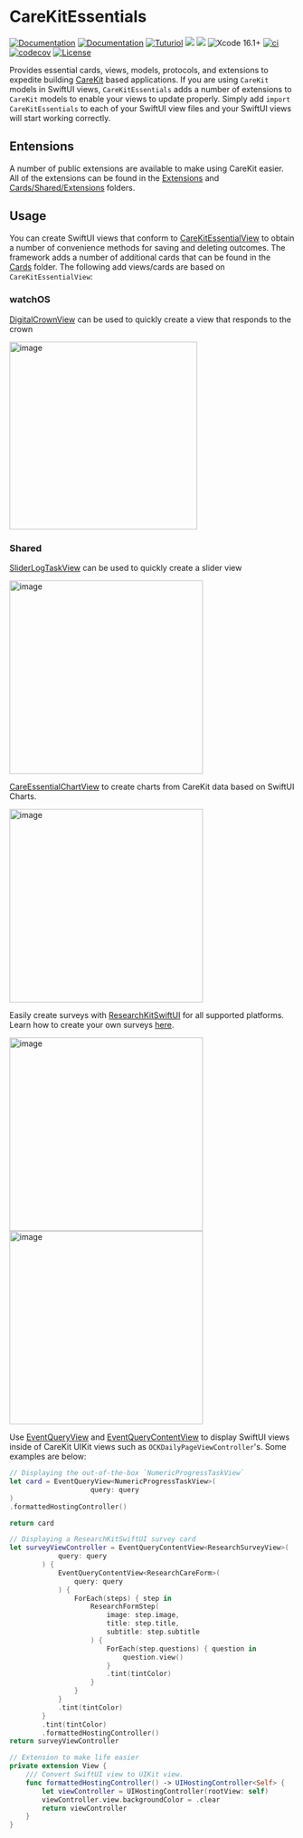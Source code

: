 # CareKitEssentials

[![Documentation](https://img.shields.io/badge/read_-iOS_docs-2196f3.svg)](https://swiftpackageindex.com/netreconlab/CareKitEssentials/documentation/)
[![Documentation](https://img.shields.io/badge/read_-watchOS_docs-2196f3.svg)](https://netreconlab.github.io/CareKitEssentials/release/documentation/carekitessentials/)
[![Tuturiol](https://img.shields.io/badge/read_-tuturials-2196f3.svg)](https://netreconlab.github.io/CareKitEssentials/release/tutorials/carekitessentials/)
[![](https://img.shields.io/endpoint?url=https%3A%2F%2Fswiftpackageindex.com%2Fapi%2Fpackages%2Fnetreconlab%2FCareKitEssentials%2Fbadge%3Ftype%3Dswift-versions)](https://swiftpackageindex.com/netreconlab/CareKitEssentials)
[![](https://img.shields.io/endpoint?url=https%3A%2F%2Fswiftpackageindex.com%2Fapi%2Fpackages%2Fnetreconlab%2FCareKitEssentials%2Fbadge%3Ftype%3Dplatforms)](https://swiftpackageindex.com/netreconlab/CareKitEssentials)
![Xcode 16.1+](https://img.shields.io/badge/xcode-13.2%2B-blue.svg)
[![ci](https://github.com/netreconlab/CareKitEssentials/actions/workflows/ci.yml/badge.svg)](https://github.com/netreconlab/CareKitEssentials/actions/workflows/ci.yml)
[![codecov](https://codecov.io/gh/netreconlab/CareKitEssentials/branch/main/graph/badge.svg?token=o1iDOdx3Sz)](https://codecov.io/gh/netreconlab/CareKitEssentials)
[![License](https://img.shields.io/badge/license-Apache%202.0-blue.svg)](https://github.com/netreconlab/ParseCareKit/#license)

Provides essential cards, views, models, protocols, and extensions to expedite building [CareKit](https://github.com/carekit-apple/CareKit) based applications. If you are using `CareKit` models in SwiftUI views, `CareKitEssentials` adds a number of extensions to `CareKit` models to enable your views to update properly. Simply add `import CareKitEssentials` to each of your SwiftUI view files and your SwiftUI views will start working correctly.

## Entensions
A number of public extensions are available to make using CareKit easier. All of the extensions can be found in the [Extensions](https://github.com/netreconlab/CareKitEssentials/tree/main/Sources/CareKitEssentials/Extensions) and [Cards/Shared/Extensions](https://github.com/netreconlab/CareKitEssentials/tree/main/Sources/CareKitEssentials/Cards/Shared/Extensions) folders.

## Usage
You can create SwiftUI views that conform to [CareKitEssentialView](https://github.com/netreconlab/CareKitEssentials/blob/main/Sources/CareKitEssentials/Cards/Shared/CareKitEssentialView.swift) to obtain a number of convenience methods for saving and deleting outcomes. The framework adds a number of additional cards that can be found in the [Cards](https://github.com/netreconlab/CareKitEssentials/tree/main/Sources/CareKitEssentials/Cards) folder. The following add views/cards are based on `CareKitEssentialView`:

### watchOS
[DigitalCrownView](https://github.com/netreconlab/CareKitEssentials/blob/main/Sources/CareKitEssentials/Cards/watchOS/DigitalCrown/DigitalCrownView.swift) can be used to quickly create a view that responds to the crown

<img width="332" alt="image" src="https://github.com/netreconlab/CareKitEssentials/assets/8621344/02023682-75f4-4dff-a575-fa3ffd213cc3">

### Shared
[SliderLogTaskView](https://github.com/netreconlab/CareKitEssentials/blob/main/Sources/CareKitEssentials/Cards/iOS/SliderLog/SliderLogTaskView.swift) can be used to quickly create a slider view

<img width="342" alt="image" src="https://github.com/netreconlab/CareKitEssentials/assets/8621344/3efb4226-50e2-41e1-beef-91bc84cc7d63">

[CareEssentialChartView](https://github.com/netreconlab/CareKitEssentials/blob/main/Sources/CareKitEssentials/Cards/Shared/Chart/CareEssentialChartView.swift) to create charts from CareKit data based on SwiftUI Charts.

<img width="342" alt="image" src="https://github.com/user-attachments/assets/ae54936e-9831-425b-8bdb-ac3421ab883a">

Easily create surveys with [ResearchKitSwiftUI](https://github.com/ResearchKit/ResearchKit/pull/1585) for all supported platforms. Learn how to create your own surveys [here](https://github.com/netreconlab/CareKitEssentials/pull/41).

<img width="342" alt="image" src="https://github.com/user-attachments/assets/90e3eca8-4cea-4148-834d-2c595577fddd">
<img width="342" alt="image" src="https://github.com/user-attachments/assets/54352f9a-481a-4368-ac1c-c18e46d1d667">

Use [EventQueryView](https://github.com/netreconlab/CareKitEssentials/blob/main/Sources/CareKitEssentials/Cards/Shared/EventViews/EventQueryView.swift) and [EventQueryContentView](https://github.com/netreconlab/CareKitEssentials/blob/main/Sources/CareKitEssentials/Cards/Shared/EventViews/EventQueryContentView.swift) to display SwiftUI views inside of CareKit UIKit views such as `OCKDailyPageViewController`'s. Some examples are below:

```swift
// Displaying the out-of-the-box `NumericProgressTaskView`
let card = EventQueryView<NumericProgressTaskView>(
					query: query
)
.formattedHostingController()

return card

// Displaying a ResearchKitSwiftUI survey card
let surveyViewController = EventQueryContentView<ResearchSurveyView>(
			query: query
		) {
			EventQueryContentView<ResearchCareForm>(
				query: query
			) {
				ForEach(steps) { step in
					ResearchFormStep(
						image: step.image,
						title: step.title,
						subtitle: step.subtitle
					) {
						ForEach(step.questions) { question in
							question.view()
						}
						.tint(tintColor)
					}
				}
			}
			.tint(tintColor)
		}
		.tint(tintColor)
		.formattedHostingController()
return surveyViewController

// Extension to make life easier
private extension View {
    /// Convert SwiftUI view to UIKit view.
    func formattedHostingController() -> UIHostingController<Self> {
        let viewController = UIHostingController(rootView: self)
        viewController.view.backgroundColor = .clear
        return viewController
    }
}
```
